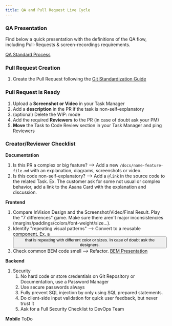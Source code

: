 ```yaml
---
title: QA and Pull Request Live Cycle
---
```


### QA Presentation
Find below a quick presentation with the definitions of the QA flow, including Pull-Requests & screen-recordings requirements.

[QA Standard Process](https://drive.google.com/file/d/1RHOdxHG547rkpgog2VoAuj0mbCxM4vRp/view)

### Pull Request Creation
1. Create the Pull Request following the [Git Standardization Guide](git-standardization)

### Pull Request is Ready
1. Upload a **Screenshot or Video** in your Task Manager
2. Add a **description** in the PR if the task is non-self-explanatory
3. (optional) Delete the WIP: mode
4. Add the required **Reviewers** to the PR (in case of doubt ask your PM)
5. **Move** the Task to Code Review section in your Task Manager and ping Reviewers

### Creator/Reviewer Checklist
**Documentation**
1. Is this PR a complex or big feature? --> Add a new `/docs/name-feature-file.md` with an explanation, diagrams, 
screenshots or video.
2. Is this code non-self-explanatory? --> Add a `@link` in the source code to the related Task. Ex. The customer ask for some not usual or complex behavior, add a link to the Asana Card with the explanation and 
  discussion.

**Frontend**
1. Compare InVision Design and the Screenshot/Video/Final Result. Play the "7 differences" game. Make sure there 
   aren't major inconsistencies (margins/paddings/colors/font-weight/size…).
2. Identify "repeating visual patterns" --> Convert to a reusable component. Ex. a <button> that is repeating with different color or sizes. In case of doubt ask the designers.
3. Check common BEM code smell --> Refactor. [BEM Presentation](https://docs.google.com/presentation/d/16bNPN7A_JDhKxvLdRf1CKaWB5bYRwys5rmEYRMiLX2A/edit#slide=id.gf260d01fd3_0_67)

**Backend**
1. Security
   1. No hard code or store credentials on Git Repository or Documentation, use a Password Manager
   2. Use secure passwords always
   3. Fully prevent SQL injection by only using SQL prepared statements.
   4. Do client-side input validation for quick user feedback, but never trust it
   5. Ask for a Full Security Checklist to DevOps Team

**Mobile**
ToDo
